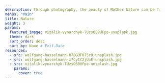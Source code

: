 ```yaml
---
description: Through photography, the beauty of Mother Nature can be frozen in time. This category celebrates the magic of our planet and beyond — from the immensity of the great outdoors, to miraculous moments in your own backyard.
menus: "main"
title: Nature
weight: 3
params:
  featured_image: vitalik-vynarchyk-TUzsO59UFpo-unsplash.jpg
  theme: dark
  sort_order: desc
  sort_by: Name # Exif.Date
resources:
  - src: wolfgang-hasselmann-U7BG3FOT5r8-unsplash.jpg
  - src: wolfgang-hasselmann-x7CyIC2jUaE-unsplash.jpg
  - src: vitalik-vynarchyk-TUzsO59UFpo-unsplash.jpg
    params:
      cover: true
---
```

